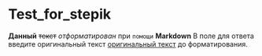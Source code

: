 # Test_for_stepik
**Данный** ~~текст~~ _отформатирован_ при `помощи` **Markdown** В поле для ответа введите оригинальный текст [оригинальный текст]() до форматирования.
